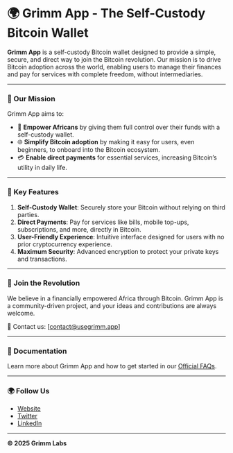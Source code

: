 # 🌍 Grimm App - The Self-Custody Bitcoin Wallet

**Grimm App** is a self-custody Bitcoin wallet designed to provide a simple, secure, and direct way to join the Bitcoin revolution. Our mission is to drive Bitcoin adoption across the world, enabling users to manage their finances and pay for services with complete freedom, without intermediaries.  

---

### 🎯 Our Mission  

Grimm App aims to:  
- 🌟 **Empower Africans** by giving them full control over their funds with a self-custody wallet.  
- 🌐 **Simplify Bitcoin adoption** by making it easy for users, even beginners, to onboard into the Bitcoin ecosystem.  
- 💳 **Enable direct payments** for essential services, increasing Bitcoin’s utility in daily life.  

---

### 🚀 Key Features  

1. **Self-Custody Wallet**: Securely store your Bitcoin without relying on third parties.  
2. **Direct Payments**: Pay for services like bills, mobile top-ups, subscriptions, and more, directly in Bitcoin.  
3. **User-Friendly Experience**: Intuitive interface designed for users with no prior cryptocurrency experience.  
5. **Maximum Security**: Advanced encryption to protect your private keys and transactions.  

---

### 📢 Join the Revolution  

We believe in a financially empowered Africa through Bitcoin. Grimm App is a community-driven project, and your ideas and contributions are always welcome.  

📧 Contact us: [contact@usegrimm.app]  

---

### 📖 Documentation  

Learn more about Grimm App and how to get started in our [Official FAQs](https://usegrimm.app/faqs).  

---

### 🌍 Follow Us  

- [Website](https://usegrimm.app)  
- [Twitter](https://x.com/useGrimmApp)  
- [LinkedIn](https://linkedin.com/company/usegrimmapp)  

---

**© 2025 Grimm Labs**  
